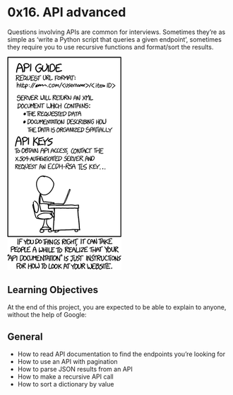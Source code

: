 # 0x16. API advanced
Questions involving APIs are common for interviews. Sometimes they’re as simple as ‘write a Python script that queries a given endpoint’, sometimes they require you to use recursive functions and format/sort the results.

![api](api.png)

## Learning Objectives
At the end of this project, you are expected to be able to explain to anyone, without the help of Google:

## General
- How to read API documentation to find the endpoints you’re looking for
- How to use an API with pagination
- How to parse JSON results from an API
- How to make a recursive API call
- How to sort a dictionary by value